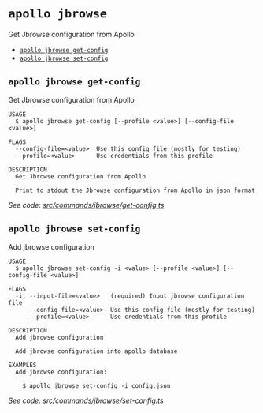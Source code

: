 # `apollo jbrowse`

Get Jbrowse configuration from Apollo

- [`apollo jbrowse get-config`](#apollo-jbrowse-get-config)
- [`apollo jbrowse set-config`](#apollo-jbrowse-set-config)

## `apollo jbrowse get-config`

Get Jbrowse configuration from Apollo

```
USAGE
  $ apollo jbrowse get-config [--profile <value>] [--config-file <value>]

FLAGS
  --config-file=<value>  Use this config file (mostly for testing)
  --profile=<value>      Use credentials from this profile

DESCRIPTION
  Get Jbrowse configuration from Apollo

  Print to stdout the Jbrowse configuration from Apollo in json format
```

_See code:
[src/commands/jbrowse/get-config.ts](https://github.com/GMOD/Apollo3/blob/v0.1.19/packages/apollo-cli/src/commands/jbrowse/get-config.ts)_

## `apollo jbrowse set-config`

Add jbrowse configuration

```
USAGE
  $ apollo jbrowse set-config -i <value> [--profile <value>] [--config-file <value>]

FLAGS
  -i, --input-file=<value>   (required) Input jbrowse configuration file
      --config-file=<value>  Use this config file (mostly for testing)
      --profile=<value>      Use credentials from this profile

DESCRIPTION
  Add jbrowse configuration

  Add jbrowse configuration into apollo database

EXAMPLES
  Add jbrowse configuration:

    $ apollo jbrowse set-config -i config.json
```

_See code:
[src/commands/jbrowse/set-config.ts](https://github.com/GMOD/Apollo3/blob/v0.1.19/packages/apollo-cli/src/commands/jbrowse/set-config.ts)_
